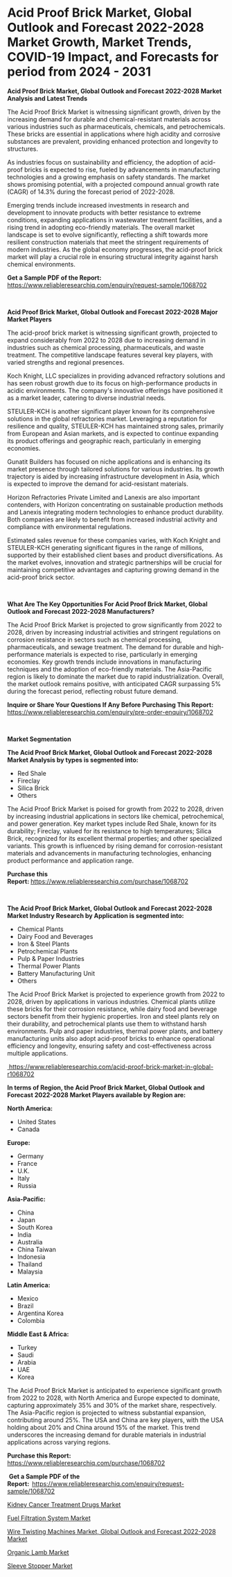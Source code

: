 <p><h1>Acid Proof Brick Market, Global Outlook and Forecast 2022-2028 Market Growth, Market Trends, COVID-19 Impact, and Forecasts for period from 2024 - 2031</h1></p><p><strong>Acid Proof Brick Market, Global Outlook and Forecast 2022-2028 Market Analysis and Latest Trends</strong></p>
<p><p>The Acid Proof Brick Market is witnessing significant growth, driven by the increasing demand for durable and chemical-resistant materials across various industries such as pharmaceuticals, chemicals, and petrochemicals. These bricks are essential in applications where high acidity and corrosive substances are prevalent, providing enhanced protection and longevity to structures.</p><p>As industries focus on sustainability and efficiency, the adoption of acid-proof bricks is expected to rise, fueled by advancements in manufacturing technologies and a growing emphasis on safety standards. The market shows promising potential, with a projected compound annual growth rate (CAGR) of 14.3% during the forecast period of 2022-2028. </p><p>Emerging trends include increased investments in research and development to innovate products with better resistance to extreme conditions, expanding applications in wastewater treatment facilities, and a rising trend in adopting eco-friendly materials. The overall market landscape is set to evolve significantly, reflecting a shift towards more resilient construction materials that meet the stringent requirements of modern industries. As the global economy progresses, the acid-proof brick market will play a crucial role in ensuring structural integrity against harsh chemical environments.</p></p>
<p><strong>Get a Sample PDF of the Report:&nbsp;</strong> <a href="https://www.reliableresearchiq.com/enquiry/request-sample/1068702">https://www.reliableresearchiq.com/enquiry/request-sample/1068702</a></p>
<p>&nbsp;</p>
<p><strong>Acid Proof Brick Market, Global Outlook and Forecast 2022-2028 Major Market Players</strong></p>
<p><p>The acid-proof brick market is witnessing significant growth, projected to expand considerably from 2022 to 2028 due to increasing demand in industries such as chemical processing, pharmaceuticals, and waste treatment. The competitive landscape features several key players, with varied strengths and regional presences.</p><p>Koch Knight, LLC specializes in providing advanced refractory solutions and has seen robust growth due to its focus on high-performance products in acidic environments. The company's innovative offerings have positioned it as a market leader, catering to diverse industrial needs.</p><p>STEULER-KCH is another significant player known for its comprehensive solutions in the global refractories market. Leveraging a reputation for resilience and quality, STEULER-KCH has maintained strong sales, primarily from European and Asian markets, and is expected to continue expanding its product offerings and geographic reach, particularly in emerging economies.</p><p>Gunatit Builders has focused on niche applications and is enhancing its market presence through tailored solutions for various industries. Its growth trajectory is aided by increasing infrastructure development in Asia, which is expected to improve the demand for acid-resistant materials.</p><p>Horizon Refractories Private Limited and Lanexis are also important contenders, with Horizon concentrating on sustainable production methods and Lanexis integrating modern technologies to enhance product durability. Both companies are likely to benefit from increased industrial activity and compliance with environmental regulations.</p><p>Estimated sales revenue for these companies varies, with Koch Knight and STEULER-KCH generating significant figures in the range of millions, supported by their established client bases and product diversifications. As the market evolves, innovation and strategic partnerships will be crucial for maintaining competitive advantages and capturing growing demand in the acid-proof brick sector.</p></p>
<p>&nbsp;</p>
<p><strong>What Are The Key Opportunities For Acid Proof Brick Market, Global Outlook and Forecast 2022-2028 Manufacturers?</strong></p>
<p><p>The Acid Proof Brick Market is projected to grow significantly from 2022 to 2028, driven by increasing industrial activities and stringent regulations on corrosion resistance in sectors such as chemical processing, pharmaceuticals, and sewage treatment. The demand for durable and high-performance materials is expected to rise, particularly in emerging economies. Key growth trends include innovations in manufacturing techniques and the adoption of eco-friendly materials. The Asia-Pacific region is likely to dominate the market due to rapid industrialization. Overall, the market outlook remains positive, with anticipated CAGR surpassing 5% during the forecast period, reflecting robust future demand.</p></p>
<p><strong>Inquire or Share Your Questions If Any Before Purchasing This Report:</strong> <a href="https://www.reliableresearchiq.com/enquiry/pre-order-enquiry/1068702">https://www.reliableresearchiq.com/enquiry/pre-order-enquiry/1068702</a></p>
<p>&nbsp;</p>
<p><strong>Market Segmentation</strong></p>
<p><strong>The Acid Proof Brick Market, Global Outlook and Forecast 2022-2028 Market Analysis by types is segmented into:</strong></p>
<p><ul><li>Red Shale</li><li>Fireclay</li><li>Silica Brick</li><li>Others</li></ul></p>
<p><p>The Acid Proof Brick Market is poised for growth from 2022 to 2028, driven by increasing industrial applications in sectors like chemical, petrochemical, and power generation. Key market types include Red Shale, known for its durability; Fireclay, valued for its resistance to high temperatures; Silica Brick, recognized for its excellent thermal properties; and other specialized variants. This growth is influenced by rising demand for corrosion-resistant materials and advancements in manufacturing technologies, enhancing product performance and application range.</p></p>
<p><strong>Purchase this Report:&nbsp;</strong><a href="https://www.reliableresearchiq.com/purchase/1068702">https://www.reliableresearchiq.com/purchase/1068702</a></p>
<p>&nbsp;</p>
<p><strong>The Acid Proof Brick Market, Global Outlook and Forecast 2022-2028 Market Industry Research by Application is segmented into:</strong></p>
<p><ul><li>Chemical Plants</li><li>Dairy Food and Beverages</li><li>Iron & Steel Plants</li><li>Petrochemical Plants</li><li>Pulp & Paper Industries</li><li>Thermal Power Plants</li><li>Battery Manufacturing Unit</li><li>Others</li></ul></p>
<p><p>The Acid Proof Brick Market is projected to experience growth from 2022 to 2028, driven by applications in various industries. Chemical plants utilize these bricks for their corrosion resistance, while dairy food and beverage sectors benefit from their hygienic properties. Iron and steel plants rely on their durability, and petrochemical plants use them to withstand harsh environments. Pulp and paper industries, thermal power plants, and battery manufacturing units also adopt acid-proof bricks to enhance operational efficiency and longevity, ensuring safety and cost-effectiveness across multiple applications.</p></p>
<p><a href="https://www.reliableresearchiq.com/acid-proof-brick-market-in-global-r1068702">&nbsp;https://www.reliableresearchiq.com/acid-proof-brick-market-in-global-r1068702</a></p>
<p><strong>In terms of Region, the Acid Proof Brick Market, Global Outlook and Forecast 2022-2028 Market Players available by Region are:</strong></p>
<p>
    <p> <strong> North America: </strong>
        <ul>
            <li>United States</li>
            <li>Canada</li>
        </ul>
        </p> 
    <p> <strong> Europe: </strong>
        <ul>
            <li>Germany</li>
            <li>France</li>
            <li>U.K.</li>
            <li>Italy</li>
            <li>Russia</li>
        </ul>
        </p> 
    <p> <strong> Asia-Pacific: </strong>
        <ul>
            <li>China</li>
            <li>Japan</li>
            <li>South Korea</li>
            <li>India</li>
            <li>Australia</li>
            <li>China Taiwan</li>
            <li>Indonesia</li>
            <li>Thailand</li>
            <li>Malaysia</li>
        </ul>
        </p> 
    <p> <strong> Latin America: </strong>
        <ul>
            <li>Mexico</li>
            <li>Brazil</li>
            <li>Argentina Korea</li>
            <li>Colombia</li>
        </ul>
        </p> 
    <p> <strong> Middle East & Africa: </strong>
        <ul>
            <li>Turkey</li>
            <li>Saudi</li>
            <li>Arabia</li>
            <li>UAE</li>
            <li>Korea</li>
        </ul>
    </p>
    </p>
<p><p>The Acid Proof Brick Market is anticipated to experience significant growth from 2022 to 2028, with North America and Europe expected to dominate, capturing approximately 35% and 30% of the market share, respectively. The Asia-Pacific region is projected to witness substantial expansion, contributing around 25%. The USA and China are key players, with the USA holding about 20% and China around 15% of the market. This trend underscores the increasing demand for durable materials in industrial applications across varying regions.</p></p>
<p><strong>Purchase this Report: </strong><a href="https://www.reliableresearchiq.com/purchase/1068702">https://www.reliableresearchiq.com/purchase/1068702</a></p>
<p>&nbsp;<strong>Get a Sample PDF of the Report:&nbsp;&nbsp;</strong><a href="https://www.reliableresearchiq.com/enquiry/request-sample/1068702">https://www.reliableresearchiq.com/enquiry/request-sample/1068702</a></p>
<p><strong></strong></p>
<p><p><a href="https://www.linkedin.com/pulse/global-kidney-cancer-treatment-drugs-industry-types-applications-uijje?trackingId=TtKxw1VpRl6Y%2BqvinUQmwQ%3D%3D">Kidney Cancer Treatment Drugs Market</a></p><p><a href="https://www.linkedin.com/pulse/emerging-trends-fuel-filtration-system-market-global-outlook-future-kzr2c?trackingId=b9hRVIX7SKOkc8Z5hIrc%2Fg%3D%3D">Fuel Filtration System Market</a></p><p><a href="https://github.com/dlwlxxqs71/Market-Research-Report-List-1/blob/main/wire-twisting-machines-market-global-outlook-and-forecast-2022-2028-market.md">Wire Twisting Machines Market, Global Outlook and Forecast 2022-2028 Market</a></p><p><a href="https://www.linkedin.com/pulse/organic-lamb-market-size-share-trends-analysis-report-product-jrxhc?trackingId=Qhmuz86gQE6X%2FUPXICgPew%3D%3D">Organic Lamb Market</a></p><p><a href="https://www.linkedin.com/pulse/sleeve-stopper-market-size-segmentation-trends-growth-analysis-yaxyc?trackingId=GwBSlH3PRmeaihvwpK%2BKJg%3D%3D">Sleeve Stopper Market</a></p></p>